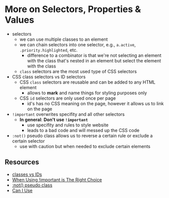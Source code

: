 # More on Selectors, Properties & Values

- selectors
  - we can use multiple classes to an element
  - we can chain selectors into one selector, e.g., `a.active`, `.priority.highlighted`, etc.
    - difference to a combinator is that we're not selecting an element with the class that's nested in an element but select the element with the class
  - `class` selectors are the most used type of CSS selectors
- CSS class selectors vs ID selectors
  - CSS `class` selectors are reusable and can be added to any HTML element
    - allows to **mark** and name things for styling purposes only
  - CSS `id` selectors are only used once per page
    - id's has no CSS meaning on the page, however it allows us to link on the page
- `!important` overwrites specifity and all other selectors
  - **In general**: **Don't use `!important`**
    - use specifity and rules to style website
    - leads to a bad code and will messed up the CSS code
- `:not()` pseudo class allows us to reverse a certain rule or exclude a certain selector
  - use with caution but when needed to exclude certain elements


## Resources

- [classes vs IDs](https://stackoverflow.com/questions/12889362/difference-between-id-and-class-in-css-and-when-to-use-it)
- [When Using !important is The Right Choice](https://css-tricks.com/when-using-important-is-the-right-choice/)
- [:not() pseudo class](https://developer.mozilla.org/en-US/docs/Web/CSS/:not)
- [Can I Use](https://caniuse.com/)
